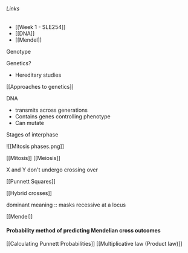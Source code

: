 ###### Links
- [[Week 1 - SLE254]]
- [[DNA]]
- [[Mendel]]

Genotype

Genetics?
- Hereditary studies

[[Approaches to genetics]]

DNA
- transmits across generations
- Contains genes controlling phenotype
- Can mutate

Stages of interphase


![[Mitosis phases.png]]

[[Mitosis]]
[[Meiosis]]

X and Y don't undergo crossing over

[[Punnett Squares]]

[[Hybrid crosses]]

dominant meaning :: masks recessive at a locus

[[Mendel]]


#### Probability method of predicting Mendelian cross outcomes
[[Calculating Punnett Probabilities]]
[[Multiplicative law (Product law)]]























